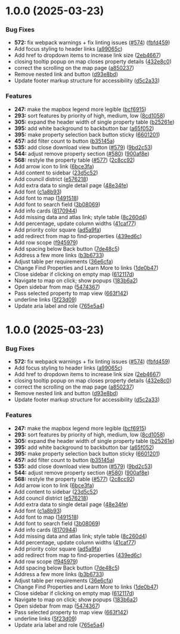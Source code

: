 # 1.0.0 (2025-03-23)


### Bug Fixes

* **572:** fix webpack warnings + fix linting issues ([#574](https://github.com/jinks145/clean-and-green-philly/issues/574)) ([fbfd459](https://github.com/jinks145/clean-and-green-philly/commit/fbfd459ba147e51a2fd54bee61d5ca63fb74eb98))
* Add focus styling to header links ([a99065c](https://github.com/jinks145/clean-and-green-philly/commit/a99065cba1607b981702e7aa7e654f24c108ad6e))
* Add href to dropdown items to increase link size ([2eb4667](https://github.com/jinks145/clean-and-green-philly/commit/2eb4667e7b68f45489c51ea10aa7d15afd2a3c77))
* closing tooltip popup on map closes property details ([432e8c0](https://github.com/jinks145/clean-and-green-philly/commit/432e8c0a14e1e9cfa199b030019c0730a24741c6))
* correct the scrolling on the map page ([a850237](https://github.com/jinks145/clean-and-green-philly/commit/a8502372e243057e2b06559cb042d94ea894415a))
* Remove nested link and button ([d93e8bd](https://github.com/jinks145/clean-and-green-philly/commit/d93e8bd52d80cd8d5b1a30910aaa4b168a11b57a))
* Update footer markup structure for accessibility ([d5c2a33](https://github.com/jinks145/clean-and-green-philly/commit/d5c2a334f0e5c297f117dca5dc2972b56d7b3542))


### Features

* **247:** make the mapbox legend more legible ([bcf6915](https://github.com/jinks145/clean-and-green-philly/commit/bcf691566fc26e834547a43efd863de58abdf3d4))
* **293:** sort features by priority of high, medium, low ([8cd1058](https://github.com/jinks145/clean-and-green-philly/commit/8cd105872feb0065aa3d207d42dc5df76ef63dbc))
* **305:** expand the header width of single property table ([b25261e](https://github.com/jinks145/clean-and-green-philly/commit/b25261e5d9e26bdbd9694aa03b4964771528dd3b))
* **395:** add white background to backbutton bar ([a65f052](https://github.com/jinks145/clean-and-green-philly/commit/a65f052ca2e5c0eac2737f85b4997af6e993f750))
* **395:** make property selection back button sticky ([6601201](https://github.com/jinks145/clean-and-green-philly/commit/6601201fcf943f8e64a1341327095e9b7edc6b08))
* **457:** add filter count to button ([b35145a](https://github.com/jinks145/clean-and-green-philly/commit/b35145a1df5f2995294f829e0b7cde20ba0e0f29))
* **535:** add close download view button ([#579](https://github.com/jinks145/clean-and-green-philly/issues/579)) ([9bd2c53](https://github.com/jinks145/clean-and-green-philly/commit/9bd2c53aa3b49da8136fa6e7e850c4dc4d5e2d74))
* **544:** adjust remove property section ([#580](https://github.com/jinks145/clean-and-green-philly/issues/580)) ([900af8e](https://github.com/jinks145/clean-and-green-philly/commit/900af8e6fbfc89bd4ed83b17c9eed0a1d5a3de3b))
* **568:** restyle the property table ([#577](https://github.com/jinks145/clean-and-green-philly/issues/577)) ([2c8cc92](https://github.com/jinks145/clean-and-green-philly/commit/2c8cc92b7f28aecdbe65412476691baa50254292))
* Add arrow icon to link ([6bce3fa](https://github.com/jinks145/clean-and-green-philly/commit/6bce3fa84ad9827f2117a2d51ed2f2665e83481b))
* Add content to sidebar ([23d5c52](https://github.com/jinks145/clean-and-green-philly/commit/23d5c52c3fcd1eb1eff902e7d1fd37ab2fe41b6d))
* Add council district ([e576218](https://github.com/jinks145/clean-and-green-philly/commit/e5762185840f0bbc2289fede8481f5b39a16087d))
* Add extra data to single detail page ([48e34fe](https://github.com/jinks145/clean-and-green-philly/commit/48e34fe0a6317fc8fc0f1f5e745dd165000d437f))
* Add font ([c1a8b93](https://github.com/jinks145/clean-and-green-philly/commit/c1a8b93561dfc67c8eed31b3c8befa2b8ae984ec))
* Add font to map ([1491518](https://github.com/jinks145/clean-and-green-philly/commit/14915180857a482a25d96f9f45f7c838082e2d71))
* Add font to search field ([3b08069](https://github.com/jinks145/clean-and-green-philly/commit/3b080690ba92007545467bc2ce4bf3bcad26c899))
* Add info cards ([8170944](https://github.com/jinks145/clean-and-green-philly/commit/8170944fdb8d8be36af062012967323047bda748))
* Add missing data and atlas link; style table ([8c260d4](https://github.com/jinks145/clean-and-green-philly/commit/8c260d48e015ed6c8c29cc10b8936753cc013ff0))
* Add percentage, update column widths ([41caf77](https://github.com/jinks145/clean-and-green-philly/commit/41caf77c55eb0a6336abc80047ed83584d250a64))
* Add priority color square ([ad5a9fa](https://github.com/jinks145/clean-and-green-philly/commit/ad5a9faff3b9596256e680b3d6d95c54caefc7a7))
* add redirect from map to find-properties ([439ed6c](https://github.com/jinks145/clean-and-green-philly/commit/439ed6c7291251aed9751431cd5bdc2fa6883a15))
* Add row scope ([f945979](https://github.com/jinks145/clean-and-green-philly/commit/f945979edaee2ad5a003a5b5560a89cc25717f3b))
* Add spacing below Back button ([7de48c5](https://github.com/jinks145/clean-and-green-philly/commit/7de48c50f177c0275cebac0a4a7d9dfce8d2cd2c))
* Address a few more links ([b3b6733](https://github.com/jinks145/clean-and-green-philly/commit/b3b673375f1472f15d80bffeff378c973d6cb49d))
* Adjust table per requirements ([36e6cfa](https://github.com/jinks145/clean-and-green-philly/commit/36e6cfa5934defadcf1a8b8ad1c09ffe609d0ec5))
* Change Find Properties and Learn More to links ([1de0b47](https://github.com/jinks145/clean-and-green-philly/commit/1de0b474811ab2d4281d94c6a9d5882a8ebb0c13))
* Close sidebar if clicking on empty map ([612117d](https://github.com/jinks145/clean-and-green-philly/commit/612117d6c54bc62baaae4f773013e196232c2dba))
* Navigate to map on click; show popups ([183b6a2](https://github.com/jinks145/clean-and-green-philly/commit/183b6a224d651726a6e465d7c9549ef437626f9e))
* Open sidebar from map ([5474367](https://github.com/jinks145/clean-and-green-philly/commit/54743673e99ffd6b939009ad54e4d0a4252ba044))
* Pass selected property to map view ([663f142](https://github.com/jinks145/clean-and-green-philly/commit/663f14236ccb9246efa8882c0dfa44e8cbcba0f7))
* underline links ([5f23d09](https://github.com/jinks145/clean-and-green-philly/commit/5f23d09da9a7258b284ccfef54b1be0ee2a8e1f8))
* Update aria label and role ([765e5a4](https://github.com/jinks145/clean-and-green-philly/commit/765e5a4fef1941e93815ae4789093e047183101c))

# 1.0.0 (2025-03-23)


### Bug Fixes

* **572:** fix webpack warnings + fix linting issues ([#574](https://github.com/jinks145/clean-and-green-philly/issues/574)) ([fbfd459](https://github.com/jinks145/clean-and-green-philly/commit/fbfd459ba147e51a2fd54bee61d5ca63fb74eb98))
* Add focus styling to header links ([a99065c](https://github.com/jinks145/clean-and-green-philly/commit/a99065cba1607b981702e7aa7e654f24c108ad6e))
* Add href to dropdown items to increase link size ([2eb4667](https://github.com/jinks145/clean-and-green-philly/commit/2eb4667e7b68f45489c51ea10aa7d15afd2a3c77))
* closing tooltip popup on map closes property details ([432e8c0](https://github.com/jinks145/clean-and-green-philly/commit/432e8c0a14e1e9cfa199b030019c0730a24741c6))
* correct the scrolling on the map page ([a850237](https://github.com/jinks145/clean-and-green-philly/commit/a8502372e243057e2b06559cb042d94ea894415a))
* Remove nested link and button ([d93e8bd](https://github.com/jinks145/clean-and-green-philly/commit/d93e8bd52d80cd8d5b1a30910aaa4b168a11b57a))
* Update footer markup structure for accessibility ([d5c2a33](https://github.com/jinks145/clean-and-green-philly/commit/d5c2a334f0e5c297f117dca5dc2972b56d7b3542))


### Features

* **247:** make the mapbox legend more legible ([bcf6915](https://github.com/jinks145/clean-and-green-philly/commit/bcf691566fc26e834547a43efd863de58abdf3d4))
* **293:** sort features by priority of high, medium, low ([8cd1058](https://github.com/jinks145/clean-and-green-philly/commit/8cd105872feb0065aa3d207d42dc5df76ef63dbc))
* **305:** expand the header width of single property table ([b25261e](https://github.com/jinks145/clean-and-green-philly/commit/b25261e5d9e26bdbd9694aa03b4964771528dd3b))
* **395:** add white background to backbutton bar ([a65f052](https://github.com/jinks145/clean-and-green-philly/commit/a65f052ca2e5c0eac2737f85b4997af6e993f750))
* **395:** make property selection back button sticky ([6601201](https://github.com/jinks145/clean-and-green-philly/commit/6601201fcf943f8e64a1341327095e9b7edc6b08))
* **457:** add filter count to button ([b35145a](https://github.com/jinks145/clean-and-green-philly/commit/b35145a1df5f2995294f829e0b7cde20ba0e0f29))
* **535:** add close download view button ([#579](https://github.com/jinks145/clean-and-green-philly/issues/579)) ([9bd2c53](https://github.com/jinks145/clean-and-green-philly/commit/9bd2c53aa3b49da8136fa6e7e850c4dc4d5e2d74))
* **544:** adjust remove property section ([#580](https://github.com/jinks145/clean-and-green-philly/issues/580)) ([900af8e](https://github.com/jinks145/clean-and-green-philly/commit/900af8e6fbfc89bd4ed83b17c9eed0a1d5a3de3b))
* **568:** restyle the property table ([#577](https://github.com/jinks145/clean-and-green-philly/issues/577)) ([2c8cc92](https://github.com/jinks145/clean-and-green-philly/commit/2c8cc92b7f28aecdbe65412476691baa50254292))
* Add arrow icon to link ([6bce3fa](https://github.com/jinks145/clean-and-green-philly/commit/6bce3fa84ad9827f2117a2d51ed2f2665e83481b))
* Add content to sidebar ([23d5c52](https://github.com/jinks145/clean-and-green-philly/commit/23d5c52c3fcd1eb1eff902e7d1fd37ab2fe41b6d))
* Add council district ([e576218](https://github.com/jinks145/clean-and-green-philly/commit/e5762185840f0bbc2289fede8481f5b39a16087d))
* Add extra data to single detail page ([48e34fe](https://github.com/jinks145/clean-and-green-philly/commit/48e34fe0a6317fc8fc0f1f5e745dd165000d437f))
* Add font ([c1a8b93](https://github.com/jinks145/clean-and-green-philly/commit/c1a8b93561dfc67c8eed31b3c8befa2b8ae984ec))
* Add font to map ([1491518](https://github.com/jinks145/clean-and-green-philly/commit/14915180857a482a25d96f9f45f7c838082e2d71))
* Add font to search field ([3b08069](https://github.com/jinks145/clean-and-green-philly/commit/3b080690ba92007545467bc2ce4bf3bcad26c899))
* Add info cards ([8170944](https://github.com/jinks145/clean-and-green-philly/commit/8170944fdb8d8be36af062012967323047bda748))
* Add missing data and atlas link; style table ([8c260d4](https://github.com/jinks145/clean-and-green-philly/commit/8c260d48e015ed6c8c29cc10b8936753cc013ff0))
* Add percentage, update column widths ([41caf77](https://github.com/jinks145/clean-and-green-philly/commit/41caf77c55eb0a6336abc80047ed83584d250a64))
* Add priority color square ([ad5a9fa](https://github.com/jinks145/clean-and-green-philly/commit/ad5a9faff3b9596256e680b3d6d95c54caefc7a7))
* add redirect from map to find-properties ([439ed6c](https://github.com/jinks145/clean-and-green-philly/commit/439ed6c7291251aed9751431cd5bdc2fa6883a15))
* Add row scope ([f945979](https://github.com/jinks145/clean-and-green-philly/commit/f945979edaee2ad5a003a5b5560a89cc25717f3b))
* Add spacing below Back button ([7de48c5](https://github.com/jinks145/clean-and-green-philly/commit/7de48c50f177c0275cebac0a4a7d9dfce8d2cd2c))
* Address a few more links ([b3b6733](https://github.com/jinks145/clean-and-green-philly/commit/b3b673375f1472f15d80bffeff378c973d6cb49d))
* Adjust table per requirements ([36e6cfa](https://github.com/jinks145/clean-and-green-philly/commit/36e6cfa5934defadcf1a8b8ad1c09ffe609d0ec5))
* Change Find Properties and Learn More to links ([1de0b47](https://github.com/jinks145/clean-and-green-philly/commit/1de0b474811ab2d4281d94c6a9d5882a8ebb0c13))
* Close sidebar if clicking on empty map ([612117d](https://github.com/jinks145/clean-and-green-philly/commit/612117d6c54bc62baaae4f773013e196232c2dba))
* Navigate to map on click; show popups ([183b6a2](https://github.com/jinks145/clean-and-green-philly/commit/183b6a224d651726a6e465d7c9549ef437626f9e))
* Open sidebar from map ([5474367](https://github.com/jinks145/clean-and-green-philly/commit/54743673e99ffd6b939009ad54e4d0a4252ba044))
* Pass selected property to map view ([663f142](https://github.com/jinks145/clean-and-green-philly/commit/663f14236ccb9246efa8882c0dfa44e8cbcba0f7))
* underline links ([5f23d09](https://github.com/jinks145/clean-and-green-philly/commit/5f23d09da9a7258b284ccfef54b1be0ee2a8e1f8))
* Update aria label and role ([765e5a4](https://github.com/jinks145/clean-and-green-philly/commit/765e5a4fef1941e93815ae4789093e047183101c))
